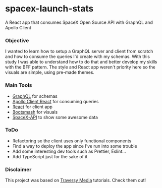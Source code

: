 # spacex-launch-stats
A React app that consumes SpaceX Open Source API with GraphQL and Apollo Client

### Objective
I wanted to learn how to setup a GraphQL server and client from scratch and how to consume the queries I'd create with my schemas. With this study I was able to understand how to do that and better develop my skills with the BFF pattern. The style and React app weren't priority here so the visuals are simple, using pre-made themes. 


### Main Tools
- [GraphQL](https://graphql.org/) for schemas
- [Apollo Client React](https://www.apollographql.com/docs/react/) for consuming queries
- [React](https://reactjs.org/) for client app
- [Bootsmash](https://bootswatch.com/) for visuals
- [SpaceX-API](https://github.com/r-spacex/SpaceX-API) to show some awesome data

### ToDo
- Refactoring so the client uses only functional components
- Find a way to deploy the app since I've run into some trouble
- Add some interesting dev tools such as Prettier, Eslint...
- Add TypeScript just for the sake of it

### Disclaimer

This project was based on [Traversy Media](https://www.youtube.com/channel/UC29ju8bIPH5as8OGnQzwJyA) tutorials. Check them out!
